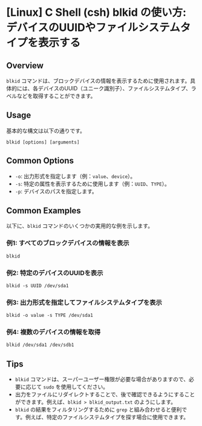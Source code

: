 # [Linux] C Shell (csh) blkid の使い方: デバイスのUUIDやファイルシステムタイプを表示する

## Overview
`blkid` コマンドは、ブロックデバイスの情報を表示するために使用されます。具体的には、各デバイスのUUID（ユニーク識別子）、ファイルシステムタイプ、ラベルなどを取得することができます。

## Usage
基本的な構文は以下の通りです。

```
blkid [options] [arguments]
```

## Common Options
- `-o`: 出力形式を指定します（例：`value`、`device`）。
- `-s`: 特定の属性を表示するために使用します（例：`UUID`、`TYPE`）。
- `-p`: デバイスのパスを指定します。

## Common Examples
以下に、`blkid` コマンドのいくつかの実用的な例を示します。

### 例1: すべてのブロックデバイスの情報を表示
```csh
blkid
```

### 例2: 特定のデバイスのUUIDを表示
```csh
blkid -s UUID /dev/sda1
```

### 例3: 出力形式を指定してファイルシステムタイプを表示
```csh
blkid -o value -s TYPE /dev/sda1
```

### 例4: 複数のデバイスの情報を取得
```csh
blkid /dev/sda1 /dev/sdb1
```

## Tips
- `blkid` コマンドは、スーパーユーザー権限が必要な場合がありますので、必要に応じて `sudo` を使用してください。
- 出力をファイルにリダイレクトすることで、後で確認できるようにすることができます。例えば、`blkid > blkid_output.txt` のようにします。
- `blkid` の結果をフィルタリングするために `grep` と組み合わせると便利です。例えば、特定のファイルシステムタイプを探す場合に使用できます。